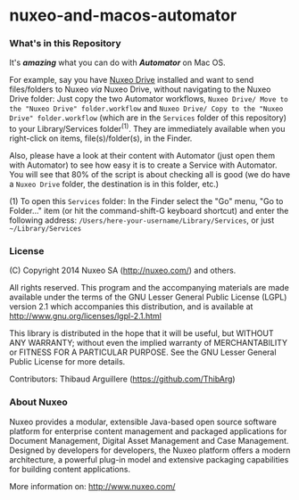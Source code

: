 nuxeo-and-macos-automator
=========================

### What's in this Repository

It's **_amazing_** what you can do with **_Automator_** on Mac OS.

For example, say you have [Nuxeo Drive](http://doc.nuxeo.com/x/04HQ) installed and want to send files/folders to Nuxeo _via_ Nuxeo Drive, without navigating to the Nuxeo Drive folder: Just copy the two Automator workflows, `Nuxeo Drive/ Move to the "Nuxeo Drive" folder.workflow` and `Nuxeo Drive/ Copy to the "Nuxeo Drive" folder.workflow` (which are in the `Services` folder of this repository) to your Library/Services folder<sup>(1)</sup>. They are immediately available when you right-click on items, file(s)/folder(s), in the Finder.


Also, please have a look at their content with Automator (just open them with Automator) to see how easy it is to create a Service with Automator. You will see that 80% of the script is about checking all is good (we do have a `Nuxeo Drive` folder, the destination is in this folder, etc.)

(1) To open this `Services` folder: In the Finder select the "Go" menu, "Go to Folder..." item (or hit the command-shift-G keyboard shortcut) and enter the following address: `/Users/here-your-username/Library/Services`, or just `~/Library/Services`

### License
(C) Copyright 2014 Nuxeo SA (http://nuxeo.com/) and others.
 
All rights reserved. This program and the accompanying materials
are made available under the terms of the GNU Lesser General Public License
(LGPL) version 2.1 which accompanies this distribution, and is available at
http://www.gnu.org/licenses/lgpl-2.1.html

This library is distributed in the hope that it will be useful,
but WITHOUT ANY WARRANTY; without even the implied warranty of
MERCHANTABILITY or FITNESS FOR A PARTICULAR PURPOSE. See the GNU
Lesser General Public License for more details.

Contributors:
    Thibaud Arguillere (https://github.com/ThibArg)

### About Nuxeo

Nuxeo provides a modular, extensible Java-based open source software platform for enterprise content management and packaged applications for Document Management, Digital Asset Management and Case Management. Designed by developers for developers, the Nuxeo platform offers a modern architecture, a powerful plug-in model and extensive packaging capabilities for building content applications.

More information on: <http://www.nuxeo.com/>